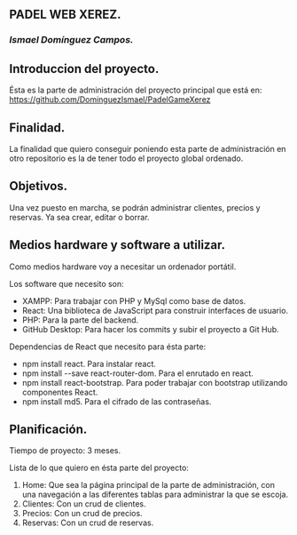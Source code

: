 ## **PADEL WEB XEREZ.**
### *Ismael Domínguez Campos.*

## Introduccion del proyecto.
  Ésta es la parte de administración del proyecto principal que está en: https://github.com/DominguezIsmael/PadelGameXerez
  
## Finalidad.
  La finalidad que quiero conseguir poniendo esta parte de administración en otro repositorio es la de tener todo el proyecto global ordenado.
  
## Objetivos.
  Una vez puesto en marcha, se podrán administrar clientes, precios y reservas. Ya sea crear, editar o borrar.

## Medios hardware y software a utilizar.
  Como medios hardware voy a necesitar un ordenador portátil.
  
  Los software que necesito son:
  - XAMPP: Para trabajar con PHP y MySql como base de datos.
  - React: Una biblioteca de JavaScript para construir interfaces de usuario.
  - PHP: Para la parte del backend.
  - GitHub Desktop: Para hacer los commits y subir el proyecto a Git Hub.

  Dependencias de React que necesito para ésta parte:
  - npm install react. Para instalar react.
  - npm install --save react-router-dom. Para el enrutado en react.
  - npm install react-bootstrap. Para poder trabajar con bootstrap utilizando componentes React.
  - npm install md5. Para el cifrado de las contraseñas.
  
## Planificación.
  Tiempo de proyecto: 3 meses.
  
Lista de lo que quiero en ésta parte del proyecto:
  1. Home: Que sea la página principal de la parte de administración, con una navegación a las diferentes tablas para administrar la que se escoja.
  2. Clientes: Con un crud de clientes.
  3. Precios: Con un crud de precios.
  4. Reservas: Con un crud de reservas.

